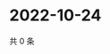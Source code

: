 # 2022-10-24

共 0 条

<!-- BEGIN WEIBO -->
<!-- 最后更新时间 Mon Oct 24 2022 18:12:50 GMT+0800 (China Standard Time) -->

<!-- END WEIBO -->
